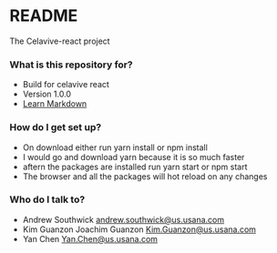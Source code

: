 # README #

The Celavive-react project

### What is this repository for? ###

* Build for celavive react
* Version 1.0.0
* [Learn Markdown](https://bitbucket.org/tutorials/markdowndemo)

### How do I get set up? ###

* On download either run yarn install or npm install
* I would go and download yarn because it is so much faster
* aftern the packages are installed run yarn start or npm start
* The browser and all the packages will hot reload on any changes

### Who do I talk to? ###

* Andrew Southwick <andrew.southwick@us.usana.com>
* Kim Guanzon Joachim Guanzon <Kim.Guanzon@us.usana.com>
* Yan Chen <Yan.Chen@us.usana.com>